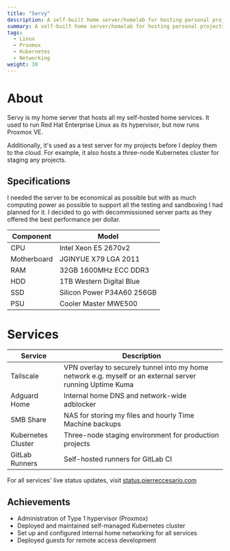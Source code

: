 ```yaml
---
title: "Servy"
description: A self-built home server/homelab for hosting personal projects and services.
summary: A self-built home server/homelab for hosting personal projects and services.
tags:
  - Linux
  - Proxmox
  - Kubernetes
  - Networking
weight: 30
---
```


# About

Servy is my home server that hosts all my self-hosted home services. It used to run Red Hat Enterprise Linux as its hypervisor, but now runs Proxmox VE.

Additionally, it's used as a test server for my projects before I deploy them to the cloud. For example, it also hosts a three-node Kubernetes cluster for staging any projects.

## Specifications

I needed the server to be economical as possible but with as much computing power as possible to support all the testing and sandboxing I had planned for it.
I decided to go with decommissioned server parts as they offered the best performance per dollar.

| Component   | Model                      |
| ----------- | -------------------------- |
| CPU         | Intel Xeon E5 2670v2       |
| Motherboard | JGINYUE X79 LGA 2011       |
| RAM         | 32GB 1600MHz ECC DDR3      |
| HDD         | 1TB Western Digital Blue   |
| SSD         | Silicon Power P34A60 256GB |
| PSU         | Cooler Master MWE500       |

# Services

| Service            | Description                                                                                               |
| ------------------ | --------------------------------------------------------------------------------------------------------- |
| Tailscale          | VPN overlay to securely tunnel into my home network e.g. myself or an external server running Uptime Kuma |
| Adguard Home       | Internal home DNS and network-wide adblocker                                                              |
| SMB Share          | NAS for storing my files and hourly Time Machine backups                                                  |
| Kubernetes Cluster | Three-node staging environment for production projects                                                    |
| GitLab Runners     | Self-hosted runners for GitLab CI                                                                         |

For all services' live status updates, visit [status.pierreccesario.com](https://status.pierreccesario.com)

## Achievements

- Administration of Type 1 hypervisor (Proxmox)
- Deployed and maintained self-managed Kubernetes cluster
- Set up and configured internal home networking for all services
- Deployed guests for remote access development
